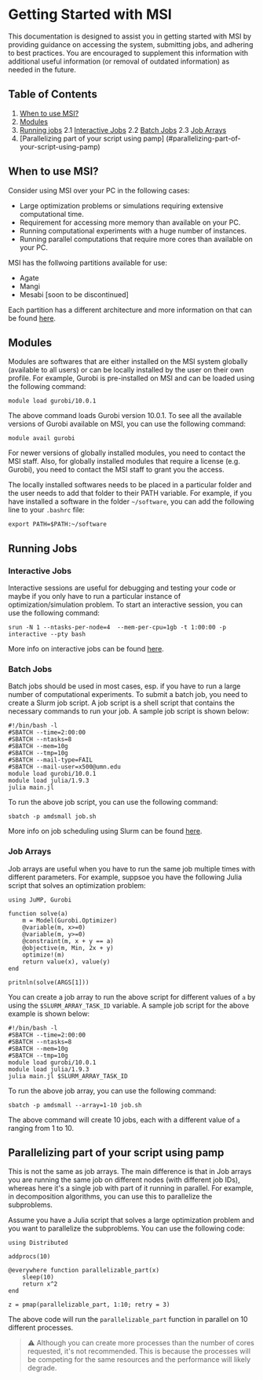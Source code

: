 # Getting Started with MSI

This documentation is designed to assist you in getting started with MSI by providing guidance on accessing the system, submitting jobs, and adhering to best practices. You are encouraged to supplement this information with additional useful information (or removal of outdated information) as needed in the future.

## Table of Contents

1. [When to use MSI?](#when-to-use-MSI)
2. [Modules](#modules)
2. [Running jobs](#running-jobs)
    2.1 [Interactive Jobs](#interactive-jobs)
    2.2 [Batch Jobs](#batch-jobs)
    2.3 [Job Arrays](#job-arrays)
3. [Parallelizing part of your script using pamp]
(#parallelizing-part-of-your-script-using-pamp)

<a name="when-to-use-MSI"></a>
## When to use MSI?
Consider using MSI over your PC in the following cases:

- Large optimization problems or simulations requiring extensive computational time.
- Requirement for accessing more memory than available on your PC.
- Running computational experiments with a huge number of instances.
- Running parallel computations that require more cores than available on your PC.

MSI has the follwoing partitions available for use:
- Agate
- Mangi
- Mesabi [soon to be discontinued]

Each partition has a different architecture and more information on that can be found [here](https://www.msi.umn.edu/partitions).

<a name="modules"></a>
## Modules
Modules are softwares that are either installed on the MSI system globally (available to all users) or can be locally installed by the user on their own profile. For example, Gurobi is pre-installed on MSI and can be loaded using the following command:
```
module load gurobi/10.0.1
```
The above command loads Gurobi version 10.0.1. To see all the available versions of Gurobi available on MSI, you can use the following command:
```
module avail gurobi
```
For newer versions of globally installed modules, you need to contact the MSI staff. Also, for globally installed modules that require a license (e.g. Gurobi), you need to contact the MSI staff to grant you the access.

The locally installed softwares needs to be placed in a particular folder and the user needs to add that folder to their PATH variable. For example, if you have installed a software in the folder `~/software`, you can add the following line to your `.bashrc` file:
```
export PATH=$PATH:~/software
```

<a name="running-jobs"></a>
## Running Jobs 

### Interactive Jobs
Interactive sessions are useful for debugging and testing your code or maybe if you only have to run a particular instance of optimization/simulation problem. To start an interactive session, you can use the following command:
```
srun -N 1 --ntasks-per-node=4  --mem-per-cpu=1gb -t 1:00:00 -p interactive --pty bash
```

More info on interactive jobs can be found [here](https://www.msi.umn.edu/content/interactive-queue-use-srun).

### Batch Jobs

Batch jobs should be used in most cases, esp. if you have to run a large number of computational experiments. To submit a batch job, you need to create a Slurm job script. A job script is a shell script that contains the necessary commands to run your job. A sample job script is shown below:
```
#!/bin/bash -l        
#SBATCH --time=2:00:00
#SBATCH --ntasks=8
#SBATCH --mem=10g
#SBATCH --tmp=10g
#SBATCH --mail-type=FAIL  
#SBATCH --mail-user=x500@umn.edu 
module load gurobi/10.0.1
module load julia/1.9.3
julia main.jl
```

To run the above job script, you can use the following command:
```
sbatch -p amdsmall job.sh
```

More info on job scheduling using Slurm can be found [here](https://www.msi.umn.edu/content/job-submission-and-scheduling-slurm).

### Job Arrays
Job arrays are useful when you have to run the same job multiple times with different parameters. For example, suppsoe you have the following Julia script that solves an optimization problem: 

```
using JuMP, Gurobi

function solve(a)
    m = Model(Gurobi.Optimizer)
    @variable(m, x>=0)
    @variable(m, y>=0)
    @constraint(m, x + y == a)
    @objective(m, Min, 2x + y)
    optimize!(m)
    return value(x), value(y)
end

pritnln(solve(ARGS[1]))
```

You can create a job array to run the above script for different values of `a` by using the `$SLURM_ARRAY_TASK_ID` variable. A sample job script for the above example is shown below:
```
#!/bin/bash -l  
#SBATCH --time=2:00:00
#SBATCH --ntasks=8
#SBATCH --mem=10g
#SBATCH --tmp=10g
module load gurobi/10.0.1
module load julia/1.9.3
julia main.jl $SLURM_ARRAY_TASK_ID
```

To run the above job array, you can use the following command:
```
sbatch -p amdsmall --array=1-10 job.sh
```

The above command will create 10 jobs, each with a different value of `a` ranging from 1 to 10.

## Parallelizing part of your script using pamp
This is not the same as job arrays. The main difference is that in Job arrays you are running the same job on different nodes (with different job IDs), whereas here it's a single job with part of it running in parallel. For example, in decomposition algorithms, you can use this to parallelize the subproblems.

Assume you have a Julia script that solves a large optimization problem and you want to parallelize the subproblems. You can use the following code:

```
using Distributed

addprocs(10)

@everywhere function parallelizable_part(x)
    sleep(10)
    return x^2
end

z = pmap(parallelizable_part, 1:10; retry = 3)
```

The above code will run the `parallelizable_part` function in parallel on 10 different processes.

> :warning: Although you can create more processes than the number of cores requested, it's not recommended. This is because the processes will be competing for the same resources and the performance will likely degrade.